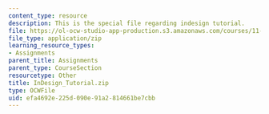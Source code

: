 ```yaml
---
content_type: resource
description: This is the special file regarding indesign tutorial.
file: https://ol-ocw-studio-app-production.s3.amazonaws.com/courses/11-123-big-plans-and-mega-urban-landscapes-spring-2014/efa4692e225d090e91a2814661be7cbb_InDesign_Tutorial.zip
file_type: application/zip
learning_resource_types:
- Assignments
parent_title: Assignments
parent_type: CourseSection
resourcetype: Other
title: InDesign_Tutorial.zip
type: OCWFile
uid: efa4692e-225d-090e-91a2-814661be7cbb
---
```

